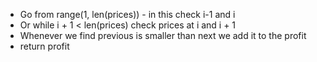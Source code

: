 - Go from range(1, len(prices)) - in this check i-1 and i
- Or while i + 1 < len(prices) check prices at i and i + 1
- Whenever we find previous is smaller than next we add it to the profit
- return profit